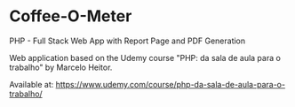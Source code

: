 # Coffee-O-Meter
PHP - Full Stack Web App with Report Page and PDF Generation

Web application based on the Udemy course "PHP: da sala de aula para o trabalho" by Marcelo Heitor.

Available at:
https://www.udemy.com/course/php-da-sala-de-aula-para-o-trabalho/
